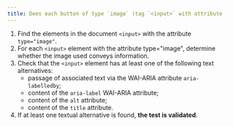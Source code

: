 ```yaml
---
title: Does each button of type `image` (tag `<input>` with attribute `type="image"`) have a [text alternative](#text-alternative-image)
---
```


1. Find the elements in the document `<input>` with the attribute `type="image"`.
2. For each `<input>` element with the attribute type="image", determine whether the image used conveys information.
3. Check that the `<input>` element has at least one of the following text alternatives:
   - passage of associated text via the WAI-ARIA attribute `aria-labelledby`;
   - content of the `aria-label` WAI-ARIA attribute;
   - content of the `alt` attribute;
   - content of the `title` attribute.
4. If at least one textual alternative is found, **the test is validated**.
